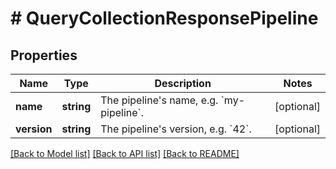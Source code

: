 # # QueryCollectionResponsePipeline

## Properties

| Name        | Type       | Description                                            | Notes      |
| ----------- | ---------- | ------------------------------------------------------ | ---------- |
| **name**    | **string** | The pipeline&#39;s name, e.g. &#x60;my-pipeline&#x60;. | [optional] |
| **version** | **string** | The pipeline&#39;s version, e.g. &#x60;42&#x60;.       | [optional] |

[[Back to Model list]](../../README.md#models) [[Back to API list]](../../README.md#endpoints) [[Back to README]](../../README.md)
